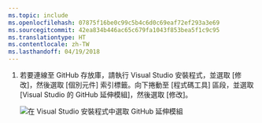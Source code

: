 ```yaml
---
ms.topic: include
ms.openlocfilehash: 07875f16be0c99c5b4c6d0c69eaf72ef293a3e69
ms.sourcegitcommit: 42ea834b446ac65c679fa1043f853bea5f1c9c95
ms.translationtype: HT
ms.contentlocale: zh-TW
ms.lasthandoff: 04/19/2018
---
```

1. 若要連線至 GitHub 存放庫，請執行 Visual Studio 安裝程式，並選取 [修改]，然後選取 [個別元件] 索引標籤。向下捲動至 [程式碼工具] 區段，並選取 [Visual Studio 的 GitHub 延伸模組]，然後選取 [修改]。

    ![在 Visual Studio 安裝程式中選取 GitHub 延伸模組](../media/installation-github-extension.png)
